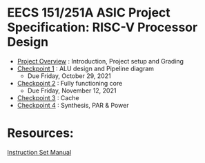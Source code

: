 # EECS 151/251A ASIC Project Specification: RISC-V Processor Design


- [Project Overview](overview.md) : Introduction, Project setup and Grading
- [Checkpoint 1](checkpoint1.md) :  ALU design and Pipeline diagram 
    - Due Friday, October 29, 2021
- [Checkpoint 2](checkpoint2.md) : Fully functioning core
    - Due Friday, November 12, 2021
- [Checkpoint 3](checkpoint3.md) : Cache
- [Checkpoint 4](checkpoint4.md) : Synthesis, PAR & Power

# Resources:
[Instruction Set Manual](https://riscv.org/wp-content/uploads/2017/05/riscv-spec-v2.2.pdf)
